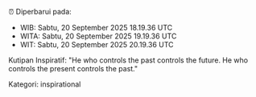 ⏰ Diperbarui pada:
- WIB: Sabtu, 20 September 2025 18.19.36 UTC
- WITA: Sabtu, 20 September 2025 19.19.36 UTC
- WIT: Sabtu, 20 September 2025 20.19.36 UTC

Kutipan Inspiratif:
"He who controls the past controls the future. He who controls the present controls the past."


Kategori: inspirational


